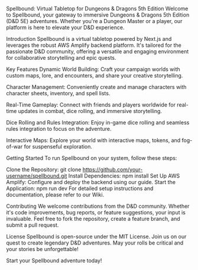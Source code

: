 Spellbound: Virtual Tabletop for Dungeons & Dragons 5th Edition
Welcome to Spellbound, your gateway to immersive Dungeons & Dragons 5th Edition (D&D 5E) adventures. Whether you're a Dungeon Master or a player, our platform is here to elevate your D&D experience.

Introduction
Spellbound is a virtual tabletop powered by Next.js and leverages the robust AWS Amplify backend platform. It's tailored for the passionate D&D community, offering a versatile and engaging environment for collaborative storytelling and epic quests.

Key Features
Dynamic World Building: Craft your campaign worlds with custom maps, lore, and encounters, and share your creative storytelling.

Character Management: Conveniently create and manage characters with character sheets, inventory, and spell lists.

Real-Time Gameplay: Connect with friends and players worldwide for real-time updates in combat, dice rolling, and immersive storytelling.

Dice Rolling and Rules Integration: Enjoy in-game dice rolling and seamless rules integration to focus on the adventure.

Interactive Maps: Explore your world with interactive maps, tokens, and fog-of-war for suspenseful exploration.

Getting Started
To run Spellbound on your system, follow these steps:

Clone the Repository: git clone https://github.com/your-username/spellbound.git
Install Dependencies: npm install
Set Up AWS Amplify: Configure and deploy the backend using our guide.
Start the Application: npm run dev
For detailed setup instructions and documentation, please refer to our Wiki.

Contributing
We welcome contributions from the D&D community. Whether it's code improvements, bug reports, or feature suggestions, your input is invaluable. Feel free to fork the repository, create a feature branch, and submit a pull request.

License
Spellbound is open-source under the MIT License. Join us on our quest to create legendary D&D adventures. May your rolls be critical and your stories be unforgettable!

Start your Spellbound adventure today!
